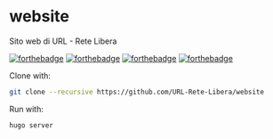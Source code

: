 # website
Sito web di URL - Rete Libera

[![forthebadge](https://forthebadge.com/images/badges/built-with-love.svg)](https://github.com/URL-Rete-Libera/website)
[![forthebadge](https://forthebadge.com/images/badges/compatibility-club-penguin.svg)](https://github.com/URL-Rete-Libera/website)
[![forthebadge](https://forthebadge.com/images/badges/powered-by-black-magic.svg)](https://github.com/URL-Rete-Libera/website)
[![forthebadge](https://forthebadge.com/images/badges/mom-made-pizza-rolls.svg)](https://github.com/URL-Rete-Libera/website)

Clone with:

```bash
git clone --recursive https://github.com/URL-Rete-Libera/website
```

Run with:

```bash
hugo server
```
